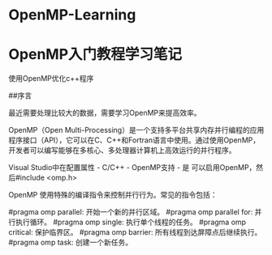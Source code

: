 # OpenMP-Learning
# OpenMP入门教程学习笔记

使用OpenMP优化c++程序


##序言

最近需要处理比较大的数据，需要学习OpenMP来提高效率。

OpenMP（Open Multi-Processing）是一个支持多平台共享内存并行编程的应用程序接口（API），它可以在C、C++和Fortran语言中使用。通过使用OpenMP，开发者可以编写能够在多核心、多处理器计算机上高效运行的并行程序。

Visual Studio中在配置属性 - C/C++ - OpenMP支持 - 是
可以启用OpenMP，然后#include <omp.h>


OpenMP 使用特殊的编译指令来控制并行行为。常见的指令包括：

#pragma omp parallel: 开始一个新的并行区域。
#pragma omp parallel for: 并行执行循环。
#pragma omp single: 执行单个线程的任务。
#pragma omp critical: 保护临界区。
#pragma omp barrier: 所有线程到达屏障点后继续执行。
#pragma omp task: 创建一个新任务。
